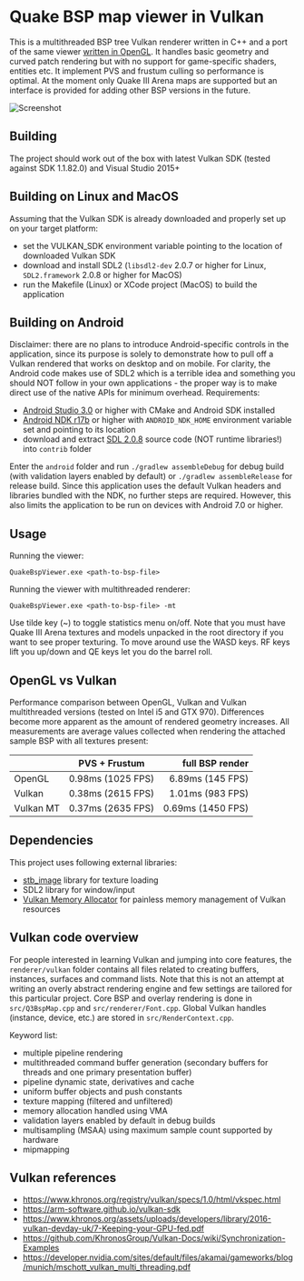 Quake BSP map viewer in Vulkan
================

This is a multithreaded BSP tree Vulkan renderer written in C++ and a port of the same viewer [written in OpenGL](https://github.com/kondrak/quake_bsp_viewer_vr). It handles basic geometry and curved patch rendering but with no support for game-specific shaders, entities etc. It implement PVS and frustum culling so performance is optimal. At the moment only Quake III Arena maps are supported but an interface is provided for adding other BSP versions in the future.

![Screenshot](http://kondrak.info/images/qbsp/qbspvk.png?raw=true)

Building
-----
The project should work out of the box with latest Vulkan SDK (tested against SDK 1.1.82.0) and Visual Studio 2015+

Building on Linux and MacOS
-----
Assuming that the Vulkan SDK is already downloaded and properly set up on your target platform:
- set the VULKAN_SDK environment variable pointing to the location of downloaded Vulkan SDK
- download and install SDL2 (`libsdl2-dev` 2.0.7 or higher for Linux, `SDL2.framework` 2.0.8 or higher for MacOS)
- run the Makefile (Linux) or XCode project (MacOS) to build the application

Building on Android
-----
Disclaimer: there are no plans to introduce Android-specific controls in the application, since its purpose is solely to demonstrate how to pull off a Vulkan rendered that works on desktop and on mobile. For clarity, the Android code makes use of SDL2 which is a terrible idea and something you should NOT follow in your own applications - the proper way is to make direct use of the native APIs for minimum overhead.
Requirements:
- [Android Studio 3.0](https://developer.android.com/studio) or higher with CMake and Android SDK installed
- [Android NDK r17b](https://developer.android.com/ndk/downloads) or higher with `ANDROID_NDK_HOME` environment variable set and pointing to its location
- download and extract [SDL 2.0.8](http://libsdl.org/release/SDL2-2.0.8.zip) source code (NOT runtime libraries!) into `contrib` folder

Enter the `android` folder and run `./gradlew assembleDebug` for debug build (with validation layers enabled by default) or `./gradlew assembleRelease` for release build. Since this application uses the default Vulkan headers and libraries bundled with the NDK, no further steps are required. However, this also limits the application to be run on devices with Android 7.0 or higher.

Usage
-----
Running the viewer:

<code>QuakeBspViewer.exe &lt;path-to-bsp-file&gt; </code>

Running the viewer with multithreaded renderer:

<code>QuakeBspViewer.exe &lt;path-to-bsp-file&gt; -mt </code>

Use tilde key (~) to toggle statistics menu on/off. Note that you must have Quake III Arena textures and models unpacked in the root directory if you want to see proper texturing. To move around use the WASD keys. RF keys lift you up/down and QE keys let you do the barrel roll.

OpenGL vs Vulkan
----------------
Performance comparison between OpenGL, Vulkan and Vulkan multithreaded versions (tested on Intel i5 and GTX 970). Differences become more apparent as the amount of rendered geometry increases. All measurements are average values collected when rendering the attached sample BSP with all textures present:

|           |   PVS + Frustum   |  full BSP render  |
|-----------|:-----------------:|------------------:|
|  OpenGL   | 0.98ms (1025 FPS) | 6.89ms (145 FPS)  |
|  Vulkan   | 0.38ms (2615 FPS) | 1.01ms (983 FPS)  |
| Vulkan MT | 0.37ms (2635 FPS) | 0.69ms (1450 FPS) |


Dependencies
-------
This project uses following external libraries:

- [stb_image](https://github.com/nothings/stb) library for texture loading
- SDL2 library for window/input
- [Vulkan Memory Allocator](https://github.com/GPUOpen-LibrariesAndSDKs/VulkanMemoryAllocator) for painless memory management of Vulkan resources

Vulkan code overview
-------
For people interested in learning Vulkan and jumping into core features, the `renderer/vulkan` folder contains all files related to creating buffers, instances, surfaces and command lists. Note that this is not an attempt at writing an overly abstract rendering engine and few settings are tailored for this particular project. Core BSP and overlay rendering is done in `src/Q3BspMap.cpp` and `src/renderer/Font.cpp`. Global Vulkan handles (instance, device, etc.) are stored in `src/RenderContext.cpp`.

Keyword list:
- multiple pipeline rendering
- multithreaded command buffer generation (secondary buffers for threads and one primary presentation buffer)
- pipeline dynamic state, derivatives and cache
- uniform buffer objects and push constants
- texture mapping (filtered and unfiltered)
- memory allocation handled using VMA
- validation layers enabled by default in debug builds
- multisampling (MSAA) using maximum sample count supported by hardware
- mipmapping

Vulkan references
-------
- https://www.khronos.org/registry/vulkan/specs/1.0/html/vkspec.html
- https://arm-software.github.io/vulkan-sdk
- https://www.khronos.org/assets/uploads/developers/library/2016-vulkan-devday-uk/7-Keeping-your-GPU-fed.pdf
- https://github.com/KhronosGroup/Vulkan-Docs/wiki/Synchronization-Examples
- https://developer.nvidia.com/sites/default/files/akamai/gameworks/blog/munich/mschott_vulkan_multi_threading.pdf
